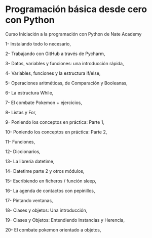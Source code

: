 # Programación básica desde cero con Python
Curso Iniciación a la programación con Python de Nate Academy

1- Instalando todo lo necesario,

2- Trabajando con GitHub a través de Pycharm,

3- Datos, variables y funciones: una introducción rápida,

4- Variables, funciones y la estructura if/else,

5- Operaciones aritméticas, de Comparación y Booleanas,

6- La estructura While,

7- El combate Pokemon + ejercicios,

8- Listas y For,

9- Poniendo los conceptos en práctica: Parte 1,

10- Poniendo los conceptos en práctica: Parte 2,

11- Funciones,

12- Diccionarios,

13- La librería datetime,

14- Datetime parte 2 y otros módulos,

15- Escribiendo en ficheros / función sleep,

16- La agenda de contactos con pepinillos,

17- Pintando ventanas,

18- Clases y objetos: Una introducción,

19- Clases y Objetos: Entendiendo Instancias y Herencia,

20- El combate pokemon orientado a objetos,